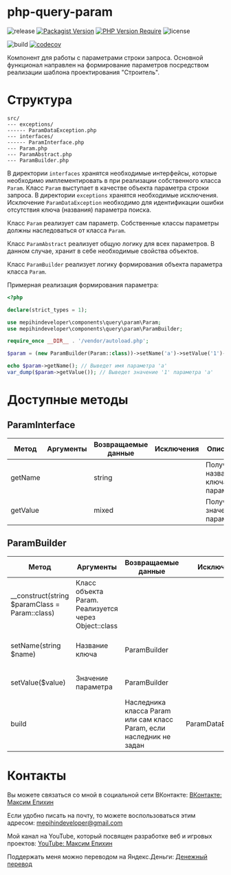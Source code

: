 # php-query-param

![release](https://img.shields.io/github/v/release/mepihindeveloper/php-query-param?label=version)
[![Packagist Version](https://img.shields.io/packagist/v/mepihindeveloper/php-query-param)](https://packagist.org/packages/mepihindeveloper/php-query-param)
[![PHP Version Require](http://poser.pugx.org/mepihindeveloper/php-query-param/require/php)](https://packagist.org/packages/mepihindeveloper/php-query-param)
![license](https://img.shields.io/github/license/mepihindeveloper/php-query-param)

![build](https://github.com/mepihindeveloper/php-query-param/actions/workflows/php.yml/badge.svg?branch=stable)
[![codecov](https://codecov.io/gh/mepihindeveloper/php-query-param/branch/stable/graph/badge.svg?token=36PP7VKHKG)](https://codecov.io/gh/mepihindeveloper/php-query-param)

Компонент для работы с параметрами строки запроса. Основной функционал направлен на формирование параметров посредством реализации шаблона проектирования "Строитель".

# Структура

```
src/
--- exceptions/
------ ParamDataException.php
--- interfaces/
------ ParamInterface.php
--- Param.php
--- ParamAbstract.php
--- ParamBuilder.php
```

В директории `interfaces` хранятся необходимые интерфейсы, которые необходимо имплементировать в при реализации 
собственного класса `Param`. Класс `Param` выступает в качестве объекта параметра строки запроса. 
В директории `exceptions` хранятся необходимые исключения. Исключение `ParamDataException` необходимо
для идентификации ошибки отсутствия ключа (названия) параметра поиска.

Класс `Param` реализует сам параметр. Собственные классы параметры должны наследоваться от класса `Param`.

Класс `ParamAbstract` реализует общую логику для всех параметров. В данном случае, хранит в себе необходимые свойства объектов.

Класс `ParamBuilder` реализует логику формирования объекта параметра класса `Param`.

Примерная реализация формирования параметра:

```php
<?php

declare(strict_types = 1);

use mepihindeveloper\components\query\param\Param;
use mepihindeveloper\components\query\param\ParamBuilder;

require_once __DIR__ . '/vendor/autoload.php';

$param = (new ParamBuilder(Param::class))->setName('a')->setValue('1')->build();

echo $param->getName(); // Выведет имя параметра 'a'
var_dump($param->getValue()); // Выведет значение '1' параметра 'a'
```


# Доступные методы

## ParamInterface

| Метод    | Аргументы | Возвращаемые данные | Исключения | Описание                          |
|----------|-----------|---------------------|------------|-----------------------------------|
| getName  |           | string              |            | Получает название ключа параметра |
| getValue |           | mixed               |            | Получает значение параметра       |                                                                                  |                                                   | array               |                                                   | Получает всех слушателей всех событий             |

## ParamBuilder

| Метод                                          | Аргументы                                            | Возвращаемые данные                                                  | Исключения         | Описание                           |
|------------------------------------------------|------------------------------------------------------|----------------------------------------------------------------------|--------------------|------------------------------------|
| __construct(string $paramClass = Param::class) | Класс объекта Param. Реализуется через Object::class |                                                                      |                    |                                    |
| setName(string $name)                          | Название ключа                                       | ParamBuilder                                                         |                    | Устанавливает имя параметра (ключ) |
| setValue($value)                               | Значение параметра                                   | ParamBuilder                                                         |                    | Устанавливает значение параметра   |
| build                                          |                                                      | Наследника класса Param или сам класс Param, если наследник не задан | ParamDataException | Формирует объект параметра         |

# Контакты

Вы можете связаться со мной в социальной сети ВКонтакте: [ВКонтакте: Максим Епихин](https://vk.com/maksimepikhin)

Если удобно писать на почту, то можете воспользоваться этим адресом: mepihindeveloper@gmail.com

Мой канал на YouTube, который посвящен разработке веб и игровых
проектов: [YouTube: Максим Епихин](https://www.youtube.com/channel/UCKusRcoHUy6T4sei-rVzCqQ)

Поддержать меня можно переводом на Яндекс.Деньги: [Денежный перевод](https://yoomoney.ru/to/410012382226565)